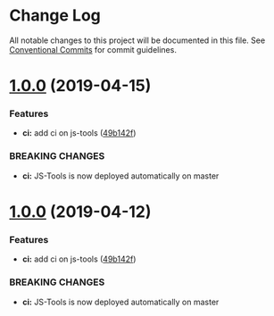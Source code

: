 # Change Log

All notable changes to this project will be documented in this file.
See [Conventional Commits](https://conventionalcommits.org) for commit guidelines.

# [1.0.0](https://github.com/manomanotech/js-tools/compare/v0.0.25...v1.0.0) (2019-04-15)


### Features

* **ci:** add ci on js-tools ([49b142f](https://github.com/manomanotech/js-tools/commit/49b142f))


### BREAKING CHANGES

* **ci:** JS-Tools is now deployed automatically on master





# [1.0.0](https://github.com/manomanotech/js-tools/compare/v0.0.25...v1.0.0) (2019-04-12)


### Features

* **ci:** add ci on js-tools ([49b142f](https://github.com/manomanotech/js-tools/commit/49b142f))


### BREAKING CHANGES

* **ci:** JS-Tools is now deployed automatically on master
